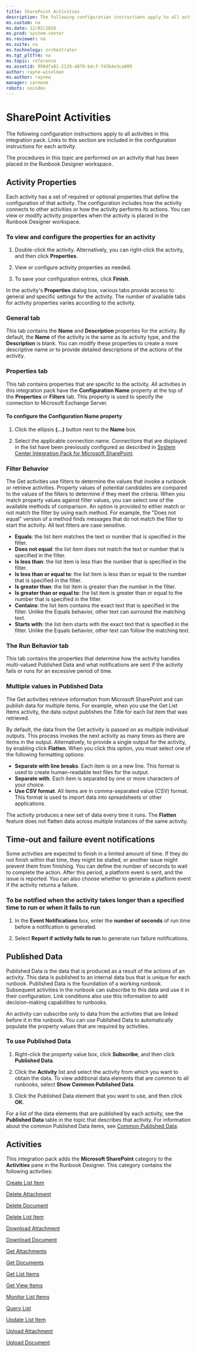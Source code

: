 ```yaml
---
title: SharePoint Activities
description: The following configuration instructions apply to all activities in this integration pack.
ms.custom: na
ms.date: 12/02/2016
ms.prod: system-center
ms.reviewer: na
ms.suite: na
ms.technology: orchestrator
ms.tgt_pltfrm: na
ms.topic: reference
ms.assetid: 998dfa81-2129-4879-b4cf-743b4e3ca609
author: rayne-wiselman
ms.author: raynew
manager: carmonm
robots: noindex
---
```

# SharePoint Activities

The following configuration instructions apply to all activities in this integration pack. Links to this section are included in the configuration instructions for each activity.

The procedures in this topic are performed on an activity that has been placed in the Runbook Designer workspace.

## Activity Properties

Each activity has a set of required or optional properties that define the configuration of that activity. The configuration includes how the activity connects to other activities or how the activity performs its actions. You can view or modify activity properties when the activity is placed in the Runbook Designer workspace.

### To view and configure the properties for an activity

1.  Double-click the activity. Alternatively, you can right-click the activity, and then click **Properties**.

2.  View or configure activity properties as needed.

3.  To save your configuration entries, click **Finish**.

In the activity's **Properties** dialog box, various tabs provide access to general and specific settings for the activity. The number of available tabs for activity properties varies according to the activity.

### General tab

This tab contains the **Name** and **Description** properties for the activity. By default, the **Name** of the activity is the same as its activity type, and the **Description** is blank. You can modify these properties to create a more descriptive name or to provide detailed descriptions of the actions of the activity.

### Properties tab

This tab contains properties that are specific to the activity. All activities in this integration pack have the **Configuration Name** property at the top of the **Properties** or **Filters** tab. This property is used to specify the connection to Microsoft Exchange Server.

#### To configure the Configuration Name property

1.  Click the ellipsis **(...)** button next to the **Name** box.

2.  Select the applicable connection name. Connections that are displayed in the list have been previously configured as described in [System Center Integration Pack for Microsoft SharePoint](integration-pack-for-microsoft-sharepoint.md).

### Filter Behavior

The Get activities use filters to determine the values that invoke a runbook or retrieve activities. Property values of potential candidates are compared to the values of the filters to determine if they meet the criteria. When you match property values against filter values, you can select one of the available methods of comparison. An option is provided to either match or not match the filter by using each method. For example, the "Does not equal" version of a method finds messages that do not match the filter to start the activity. All text filters are case sensitive.

-   **Equals**: the list item matches the text or number that is specified in the filter.
-   **Does not equal**: the list item does not match the text or number that is specified in the filter.
-   **Is less than**: the list item is less than the number that is specified in the filter.
-   **Is less than or equal to**: the list item is less than or equal to the number that is specified in the filter.
-   **Is greater than**: the list item is greater than the number in the filter.
-   **Is greater than or equal to**: the list item is greater than or equal to the number that is specified in the filter.
-   **Contains**: the list item contains the exact text that is specified in the filter. Unlike the Equals behavior, other text can surround the matching text.
-   **Starts with**: the list item starts with the exact text that is specified in the filter. Unlike the Equals behavior, other text can follow the matching text.

### The Run Behavior tab

This tab contains the properties that determine how the activity handles multi-valued Published Data and what notifications are sent if the activity fails or runs for an excessive period of time.

### Multiple values in Published Data

The Get activities retrieve information from Microsoft SharePoint and can publish data for multiple items. For example, when you use the Get List Items activity, the data output publishes the Title for each list item that was retrieved.

By default, the data from the Get activity is passed on as multiple individual outputs. This process invokes the next activity as many times as there are items in the output. Alternatively, to provide a single output for the activity, by enabling click **Flatten**. When you click this option, you must select one of the following formatting options:

-   **Separate with line breaks**. Each item is on a new line. This format is used to create human-readable text files for the output.
-   **Separate with**. Each item is separated by one or more characters of your choice.
-   **Use CSV format**. All items are in comma-separated value (CSV) format. This format is used to import data into spreadsheets or other applications.

The activity produces a new set of data every time it runs. The **Flatten** feature does not flatten data across multiple instances of the same activity.

## Time-out and failure event notifications

Some activities are expected to finish in a limited amount of time. If they do not finish within that time, they might be stalled, or another issue might prevent them from finishing. You can define the number of seconds to wait to complete the action. After this period, a platform event is sent, and the issue is reported. You can also choose whether to generate a platform event if the activity returns a failure.

### To be notified when the activity takes longer than a specified time to run or when it fails to run

1.  In the **Event Notifications** box, enter the **number of seconds** of run time before a notification is generated.

2.  Select **Report if activity fails to run** to generate run failure notifications.

## Published Data

Published Data is the data that is produced as a result of the actions of an activity. This data is published to an internal data bus that is unique for each runbook. Published Data is the foundation of a working runbook. Subsequent activities in the runbook can subscribe to this data and use it in their configuration. Link conditions also use this information to add decision-making capabilities to runbooks.

An activity can subscribe only to data from the activities that are linked before it in the runbook. You can use Published Data to automatically populate the property values that are required by activities.

### To use Published Data

1.  Right-click the property value box, click **Subscribe**, and then click **Published Data**.

2.  Click the **Activity** list and select the activity from which you want to obtain the data. To view additional data elements that are common to all runbooks, select **Show Common Published Data**.

3.  Click the Published Data element that you want to use, and then click **OK**.

For a list of the data elements that are published by each activity, see the **Published Data** table in the topic that describes that activity. For information about the common Published Data items, see [Common Published Data](https://technet.microsoft.com/library/e339c027-4c69-43e5-a59b-ac7ea0a676c8).

## Activities

This integration pack adds the **Microsoft SharePoint** category to the **Activities** pane in the Runbook Designer. This category contains the following activities:

[Create List Item](create-list-item.md)

[Delete Attachment](delete-attachment.md)

[Delete Document](delete-document.md)

[Delete List Item](delete-list-item.md)

[Download Attachment](download-attachment.md)

[Download Document](download-document.md)

[Get Attachments](get-attachments.md)

[Get Documents](get-documents.md)

[Get List Items](get-list-items.md)

[Get View Items](get-view-items.md)

[Monitor List Items](monitor-list-items.md)

[Query List](query-list.md)

[Update List Item](update-list-item.md)

[Upload Attachment](upload-attachment.md)

[Upload Document](upload-document.md)
